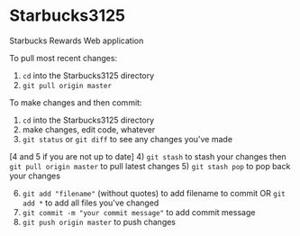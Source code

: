 # Starbucks3125
Starbucks Rewards Web application

To pull most recent changes:
1) `cd` into the Starbucks3125 directory
2) `git pull origin master`

To make changes and then commit:
1) `cd` into the Starbucks3125 directory
2) make changes, edit code, whatever
3) `git status` or `git diff` to see any changes you've made

[4 and 5 if you are not up to date]
4) `git stash` to stash your changes then `git pull origin master` to pull latest changes
5) `git stash pop` to pop back your changes


6) `git add "filename"` (without quotes) to add filename to commit OR `git add *` to add all files you've changed
7) `git commit -m "your commit message"` to add commit message
8) `git push origin master` to push changes

